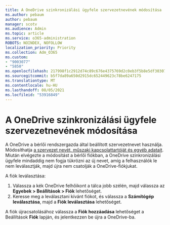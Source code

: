 ```yaml
---
title: A OneDrive szinkronizálási ügyfele szervezetnevének módosítása
ms.author: pebaum
author: pebaum
manager: scotv
ms.audience: Admin
ms.topic: article
ms.service: o365-administration
ROBOTS: NOINDEX, NOFOLLOW
localization_priority: Priority
ms.collection: Adm_O365
ms.custom:
- "9003077"
- "5850"
ms.openlocfilehash: 217998f1c2912d74c89c676e4375769d2c0eb3f5b8e5df303071bc3c51ef74d5
ms.sourcegitcommit: b5f7da89a650d2915dc652449623c78be6247175
ms.translationtype: MT
ms.contentlocale: hu-HU
ms.lasthandoff: 08/05/2021
ms.locfileid: "53916849"
---
```

# <a name="change-the-organization-name-for-the-onedrive-sync-client"></a>A OneDrive szinkronizálási ügyfele szervezetnevének módosítása

A OneDrive a bérlői rendszergazda által beállított szervezetnevet használja.  Módosíthatja [a szervezet nevét, műszaki kapcsolattartóját és egyéb adatait](https://docs.microsoft.com/microsoft-365/admin/manage/change-address-contact-and-more). Miután elvégezte a módosítást a bérlői fiókban, a OneDrive szinkronizálási ügyfele mindaddig nem fogja tükrözni az új nevet, amíg a felhasználók le nem leválasztják, majd újra nem csatolják a OneDrive-fiókjukat.

A fiók leválasztása:

1. Válassza a kék OneDrive felhőikont a tálca jobb szélén, majd válassza az **Egyebek > Beállítások > Fiók** lehetőséget.
2. Keresse meg a leválasztani kívánt fiókot, és válassza a **Számítógép leválasztása**, majd a **Fiók leválasztása** lehetőséget.

A fiók újracsatolásához válassza a **Fiók hozzáadása** lehetőséget a Beállítások **Fiók** lapján, és jelentkezzen be újra a OneDrive-ba.